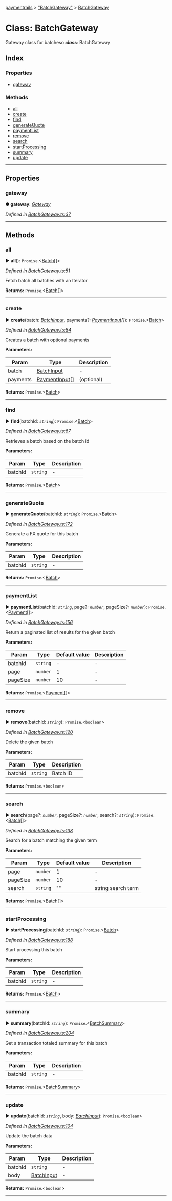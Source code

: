 [paymentrails](../README.md) > ["BatchGateway"](../modules/_batchgateway_.md) > [BatchGateway](../classes/_batchgateway_.batchgateway.md)



# Class: BatchGateway


Gateway class for batcheso
*__class__*: BatchGateway


## Index

### Properties

* [gateway](_batchgateway_.batchgateway.md#gateway)


### Methods

* [all](_batchgateway_.batchgateway.md#all)
* [create](_batchgateway_.batchgateway.md#create)
* [find](_batchgateway_.batchgateway.md#find)
* [generateQuote](_batchgateway_.batchgateway.md#generatequote)
* [paymentList](_batchgateway_.batchgateway.md#paymentlist)
* [remove](_batchgateway_.batchgateway.md#remove)
* [search](_batchgateway_.batchgateway.md#search)
* [startProcessing](_batchgateway_.batchgateway.md#startprocessing)
* [summary](_batchgateway_.batchgateway.md#summary)
* [update](_batchgateway_.batchgateway.md#update)



---

## Properties
<a id="gateway"></a>

###  gateway

**●  gateway**:  *[Gateway](_gateway_.gateway.md)* 

*Defined in [BatchGateway.ts:37](https://github.com/PaymentRails/javascript-sdk/blob/e46ce8e/lib/BatchGateway.ts#L37)*





___


## Methods
<a id="all"></a>

###  all

► **all**(): `Promise`.<[Batch](_batch_.batch.md)[]>



*Defined in [BatchGateway.ts:51](https://github.com/PaymentRails/javascript-sdk/blob/e46ce8e/lib/BatchGateway.ts#L51)*



Fetch batch all batches with an Iterator




**Returns:** `Promise`.<[Batch](_batch_.batch.md)[]>





___

<a id="create"></a>

###  create

► **create**(batch: *[BatchInput](../interfaces/_batchgateway_.batchinput.md)*, payments?: *[PaymentInput](../interfaces/_batchgateway_.paymentinput.md)[]*): `Promise`.<[Batch](_batch_.batch.md)>



*Defined in [BatchGateway.ts:84](https://github.com/PaymentRails/javascript-sdk/blob/e46ce8e/lib/BatchGateway.ts#L84)*



Creates a batch with optional payments


**Parameters:**

| Param | Type | Description |
| ------ | ------ | ------ |
| batch | [BatchInput](../interfaces/_batchgateway_.batchinput.md)   |  - |
| payments | [PaymentInput](../interfaces/_batchgateway_.paymentinput.md)[]   |  (optional) |





**Returns:** `Promise`.<[Batch](_batch_.batch.md)>





___

<a id="find"></a>

###  find

► **find**(batchId: *`string`*): `Promise`.<[Batch](_batch_.batch.md)>



*Defined in [BatchGateway.ts:67](https://github.com/PaymentRails/javascript-sdk/blob/e46ce8e/lib/BatchGateway.ts#L67)*



Retrieves a batch based on the batch id


**Parameters:**

| Param | Type | Description |
| ------ | ------ | ------ |
| batchId | `string`   |  - |





**Returns:** `Promise`.<[Batch](_batch_.batch.md)>





___

<a id="generatequote"></a>

###  generateQuote

► **generateQuote**(batchId: *`string`*): `Promise`.<[Batch](_batch_.batch.md)>



*Defined in [BatchGateway.ts:172](https://github.com/PaymentRails/javascript-sdk/blob/e46ce8e/lib/BatchGateway.ts#L172)*



Generate a FX quote for this batch


**Parameters:**

| Param | Type | Description |
| ------ | ------ | ------ |
| batchId | `string`   |  - |





**Returns:** `Promise`.<[Batch](_batch_.batch.md)>





___

<a id="paymentlist"></a>

###  paymentList

► **paymentList**(batchId: *`string`*, page?: *`number`*, pageSize?: *`number`*): `Promise`.<[Payment](_payment_.payment.md)[]>



*Defined in [BatchGateway.ts:156](https://github.com/PaymentRails/javascript-sdk/blob/e46ce8e/lib/BatchGateway.ts#L156)*



Return a paginated list of results for the given batch


**Parameters:**

| Param | Type | Default value | Description |
| ------ | ------ | ------ | ------ |
| batchId | `string`  | - |   - |
| page | `number`  | 1 |   - |
| pageSize | `number`  | 10 |   - |





**Returns:** `Promise`.<[Payment](_payment_.payment.md)[]>





___

<a id="remove"></a>

###  remove

► **remove**(batchId: *`string`*): `Promise`.<`boolean`>



*Defined in [BatchGateway.ts:120](https://github.com/PaymentRails/javascript-sdk/blob/e46ce8e/lib/BatchGateway.ts#L120)*



Delete the given batch


**Parameters:**

| Param | Type | Description |
| ------ | ------ | ------ |
| batchId | `string`   |  Batch ID |





**Returns:** `Promise`.<`boolean`>





___

<a id="search"></a>

###  search

► **search**(page?: *`number`*, pageSize?: *`number`*, search?: *`string`*): `Promise`.<[Batch](_batch_.batch.md)[]>



*Defined in [BatchGateway.ts:138](https://github.com/PaymentRails/javascript-sdk/blob/e46ce8e/lib/BatchGateway.ts#L138)*



Search for a batch matching the given term


**Parameters:**

| Param | Type | Default value | Description |
| ------ | ------ | ------ | ------ |
| page | `number`  | 1 |   - |
| pageSize | `number`  | 10 |   - |
| search | `string`  | &quot;&quot; |   string search term |





**Returns:** `Promise`.<[Batch](_batch_.batch.md)[]>





___

<a id="startprocessing"></a>

###  startProcessing

► **startProcessing**(batchId: *`string`*): `Promise`.<[Batch](_batch_.batch.md)>



*Defined in [BatchGateway.ts:188](https://github.com/PaymentRails/javascript-sdk/blob/e46ce8e/lib/BatchGateway.ts#L188)*



Start processing this batch


**Parameters:**

| Param | Type | Description |
| ------ | ------ | ------ |
| batchId | `string`   |  - |





**Returns:** `Promise`.<[Batch](_batch_.batch.md)>





___

<a id="summary"></a>

###  summary

► **summary**(batchId: *`string`*): `Promise`.<[BatchSummary](../interfaces/_types_.batchsummary.batchsummary.md)>



*Defined in [BatchGateway.ts:204](https://github.com/PaymentRails/javascript-sdk/blob/e46ce8e/lib/BatchGateway.ts#L204)*



Get a transaction totaled summary for this batch


**Parameters:**

| Param | Type | Description |
| ------ | ------ | ------ |
| batchId | `string`   |  - |





**Returns:** `Promise`.<[BatchSummary](../interfaces/_types_.batchsummary.batchsummary.md)>





___

<a id="update"></a>

###  update

► **update**(batchId: *`string`*, body: *[BatchInput](../interfaces/_batchgateway_.batchinput.md)*): `Promise`.<`boolean`>



*Defined in [BatchGateway.ts:104](https://github.com/PaymentRails/javascript-sdk/blob/e46ce8e/lib/BatchGateway.ts#L104)*



Update the batch data


**Parameters:**

| Param | Type | Description |
| ------ | ------ | ------ |
| batchId | `string`   |  - |
| body | [BatchInput](../interfaces/_batchgateway_.batchinput.md)   |  - |





**Returns:** `Promise`.<`boolean`>





___


